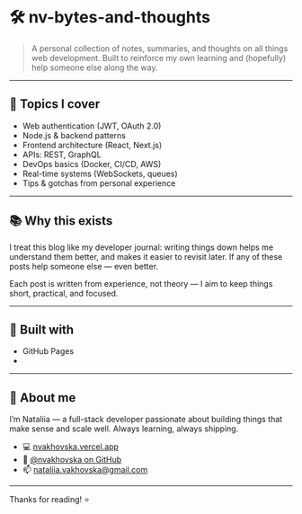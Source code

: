 # 🛠️ nv-bytes-and-thoughts

> A personal collection of notes, summaries, and thoughts on all things web development.
> Built to reinforce my own learning and (hopefully) help someone else along the way.

---

## 🧠 Topics I cover

- Web authentication (JWT, OAuth 2.0)
- Node.js & backend patterns
- Frontend architecture (React, Next.js)
- APIs: REST, GraphQL
- DevOps basics (Docker, CI/CD, AWS)
- Real-time systems (WebSockets, queues)
- Tips & gotchas from personal experience

---

## 📚 Why this exists

I treat this blog like my developer journal: writing things down helps me understand them better, and makes it easier to revisit later. If any of these posts help someone else — even better.

Each post is written from experience, not theory — I aim to keep things short, practical, and focused.

---

## 🚀 Built with

- GitHub Pages
-

---

## 👋 About me

I’m Nataliia — a full-stack developer passionate about building things that make sense and scale well. Always learning, always shipping.

- 💻 [nvakhovska.vercel.app](https://nvakhovska.vercel.app)
- 🐙 [@nvakhovska on GitHub](https://github.com/nvakhovska)
- 📫 nataliia.vakhovska@gmail.com

---

Thanks for reading! ⭐️
